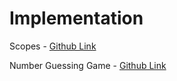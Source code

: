 # Implementation

Scopes - [Github Link](https://github.com/grandeurkoe/100-days-of-code-the-complete-python-pro-bootcamp/tree/4198db356fb9955138a0135cd3c9f3970d0c7a2b/day-012-scope-and-number-guessing-game/scopes)

Number Guessing Game - [Github Link](https://github.com/grandeurkoe/100-days-of-code-the-complete-python-pro-bootcamp/tree/4198db356fb9955138a0135cd3c9f3970d0c7a2b/day-012-scope-and-number-guessing-game/number-guessing-game)